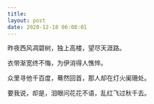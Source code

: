 ```yaml
---
title: 
layout: post
date: 2020-12-18 06:08:01
---
```


昨夜西风凋碧树，独上高楼，望尽天涯路。

衣带渐宽终不悔，为伊消得人憔悴。

众里寻他千百度，蓦然回首，那人却在灯火阑珊处。

要我说，却是，泪眼问花花不语，乱红飞过秋千去。